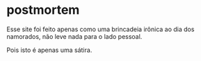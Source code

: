 # postmortem

Esse site foi feito apenas como uma brincadeia irônica ao dia dos namorados, não leve nada para o lado pessoal. 

Pois isto é apenas uma sátira.
